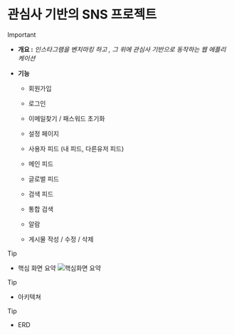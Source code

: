 # 관심사 기반의 SNS 프로젝트

> [!IMPORTANT]
>
> - **개요 :** *인스타그램을 벤치마킹 하고 , 그 위에 관심사 기반으로 동작하는 웹 에플리케이션* 
>
> - **기능**
>
>   - 회원가입 
>
>   - 로그인
>
>   - 이메일찾기 / 패스워드 초기화
>
>   - 설정 페이지
>
>   - 사용자 피드 (내 피드, 다른유저 피드)
>
>   - 메인 피드
>
>   - 글로벌 피드
>
>   - 검색 피드
>
>   - 통합 검색 
>
>   - 알람
>
>   - 게시물 작성 / 수정 / 삭제
>
>      



> [!TIP]
>
> - 핵심 화면 요약 
>![핵심화면 요약 ](https://github.com/user-attachments/assets/5642d190-ae05-4548-9510-52fc79bbdf08)
>   



> [!TIP]
>
> - 아키텍쳐 



> [!TIP]
>
> - ERD
>
>   

